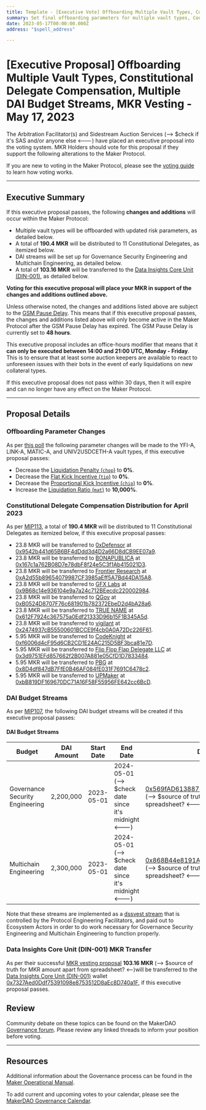 ```yaml
---
title: Template - [Executive Vote] Offboarding Multiple Vault Types, Constitutional Delegate Compensation, Multiple DAI Budget Streams, MKR Vesting - May 17, 2023
summary: Set final offboarding parameters for multiple vault types, Constitutional Delegate compensation MKR transfers for April 2023, multiple DAI budget streams, Data Insights Core Unit (DIN-001) MKR vesting transfer.
date: 2023-05-17T00:00:00.000Z
address: "$spell_address"

---
```

# [Executive Proposal] Offboarding Multiple Vault Types, Constitutional Delegate Compensation, Multiple DAI Budget Streams, MKR Vesting - May 17, 2023

The Arbitration Facilitator(s) and Sidestream Auction Services (--> $check if it's SAS and/or anyone else <---) have placed an executive proposal into the voting system. MKR Holders should vote for this proposal if they support the following alterations to the Maker Protocol.

If you are new to voting in the Maker Protocol, please see the [voting guide](https://manual.makerdao.com/governance/voting-in-makerdao/on-chain-governance) to learn how voting works.

---

## Executive Summary

If this executive proposal passes, the following **changes and additions** will occur within the Maker Protocol:
- Multiple vault types will be offboarded with updated risk parameters, as detailed below. 
- A total of **190.4 MKR** will be distributed to 11 Constitutional Delegates, as itemized below.
- DAI streams will be set up for Governance Security Engineering and Multichain Engineering, as detailed below.
- A total of **103.16 MKR** will be transferred to the [Data Insights Core Unit (DIN-001)](https://mips.makerdao.com/mips/details/MIP39c2SP22), as detailed below.

**Voting for this executive proposal will place your MKR in support of the changes and additions outlined above.**

Unless otherwise noted, the changes and additions listed above are subject to the [GSM Pause Delay](https://manual.makerdao.com/parameter-index/core/param-gsm-pause-delay). This means that if this executive proposal passes, the changes and additions listed above will only become active in the Maker Protocol after the GSM Pause Delay has expired. The GSM Pause Delay is currently set to **48 hours**.

This executive proposal includes an office-hours modifier that means that it **can only be executed between 14:00 and 21:00 UTC, Monday - Friday**. This is to ensure that at least some auction keepers are available to react to unforeseen issues with their bots in the event of early liquidations on new collateral types.

If this executive proposal does not pass within 30 days, then it will expire and can no longer have any effect on the Maker Protocol.

---

## Proposal Details

### Offboarding Parameter Changes

As per [this poll](https://vote.makerdao.com/polling/QmPwHhLT) the following parameter changes will be made to the YFI-A, LINK-A, MATIC-A, and UNIV2USDCETH-A vault types, if this executive proposal passes:

* Decrease the [Liquidation Penalty (`chop`)](https://manual.makerdao.com/parameter-index/vault-risk/param-liquidation-penalty) to **0%**.
* Decrease the [Flat Kick Incentive (`tip`)](https://manual.makerdao.com/parameter-index/collateral-auction/param-flat-kick-incentive) to **0%**.
* Decrease the [Proportional Kick Incentive (`chip`)](https://manual.makerdao.com/parameter-index/collateral-auction/param-proportional-kick-incentive) to **0%**.
* Increase the [Liquidation Ratio (`mat`)](https://manual.makerdao.com/parameter-index/vault-risk/param-liquidation-ratio) to **10,000%**.

### Constitutional Delegate Compensation Distribution for April 2023

As per [MIP113](https://mips.makerdao.com/mips/details/MIP113#MIP113c1), a total of **190.4 MKR** will be distributed to 11 Constitutional Delegates as itemized below, if this executive proposal passes:

* 23.8 MKR will be transferred to [0xDefensor](https://forum.makerdao.com/t/0xdefensor-constitutional-delegate-communications/20458) at [0x9542b441d65B6BF4dDdd3d4D2a66D8dCB9EE07a9](https://etherscan.io/address/0x9542b441d65B6BF4dDdd3d4D2a66D8dCB9EE07a9).
* 23.8 MKR will be transferred to [BONAPUBLICA](https://forum.makerdao.com/t/bonapublica-constitutional-delegate-recognition-submission/20451) at [0x167c1a762B08D7e78dbF8f24e5C3f1Ab415021D3](https://etherscan.io/address/0x167c1a762B08D7e78dbF8f24e5C3f1Ab415021D3).
* 23.8 MKR will be transferred to [Frontier Research](https://forum.makerdao.com/t/frontier-research-ad-communications/20441) at [0xA2d55b89654079987CF3985aEff5A7Bd44DA15A8](https://etherscan.io/address/0xA2d55b89654079987CF3985aEff5A7Bd44DA15A8).
* 23.8 MKR will be transferred to [GFX Labs](https://forum.makerdao.com/t/constitutional-delegate-recognition-submission/20407) at [0x9B68c14e936104e9a7a24c712BEecdc220002984](https://etherscan.io/address/0x9B68c14e936104e9a7a24c712BEecdc220002984).
* 23.8 MKR will be transferred to [QGov](https://forum.makerdao.com/t/qgov-ad-recognition-submission/20494) at [0xB0524D8707F76c681901b782372EbeD2d4bA28a6](https://etherscan.io/address/0xB0524D8707F76c681901b782372EbeD2d4bA28a6).
* 23.8 MKR will be transferred to [TRUE NAME](https://forum.makerdao.com/t/true-name-aligned-delegate-communications-platform/20455) at [0x612F7924c367575a0Edf21333D96b15F1B345A5d](https://etherscan.io/address/0x612F7924c367575a0Edf21333D96b15F1B345A5d).
* 23.8 MKR will be transferred to [vigilant](https://forum.makerdao.com/t/cd-recognition-submission-vigilant/20457) at [0x2474937cB55500601BCCE9f4cb0A0A72Dc226F61](https://etherscan.io/address/0x2474937cB55500601BCCE9f4cb0A0A72Dc226F61).
* 5.95 MKR will be transferred to [CodeKnight](https://forum.makerdao.com/t/codeknight-constitutional-delegate-communications/20443) at [0xf6006d4cF95d6CB2CD1E24AC215D5BF3bca81e7D](https://etherscan.io/address/0xf6006d4cF95d6CB2CD1E24AC215D5BF3bca81e7D).
* 5.95 MKR will be transferred to [Flip Flop Flap Delegate LLC](https://forum.makerdao.com/t/flip-flop-flap-delegate-llc-aligned-delegate-recognition-submission-and-communication/20477) at [0x3d9751EFd857662f2B007A881e05CfD1D7833484](https://etherscan.io/address/0x3d9751EFd857662f2B007A881e05CfD1D7833484).
* 5.95 MKR will be transferred to [PBG](https://forum.makerdao.com/t/pbg-aligned-delegate-communication-platform/20471) at [0x8D4df847dB7FfE0B46AF084fE031F7691C6478c2](https://etherscan.io/address/0x8D4df847dB7FfE0B46AF084fE031F7691C6478c2).
* 5.95 MKR will be transferred to [UPMaker](https://forum.makerdao.com/t/upmaker-ad-submission/20577) at [0xbB819DF169670DC71A16F58F55956FE642cc6BcD](https://etherscan.io/address/0xbB819DF169670DC71A16F58F55956FE642cc6BcD).

### DAI Budget Streams

As per [MIP107](https://mips.makerdao.com/mips/details/MIP107), the following DAI budget streams will be created if this executive proposal passes:

#### DAI Budget Streams

| Budget | DAI Amount | Start Date | End Date | Destination Address |
|---|---|---|---|---|
| Governance Security Engineering | 2,200,000 | 2023-05-01 | 2024-05-01 (--> $check date since it's midnight <---) | [0x569fAD613887ddd8c1815b56A00005BCA7FDa9C0](https://etherscan.io/address/0x569fAD613887ddd8c1815b56A00005BCA7FDa9C0) (--> $source of truth for this address other than spreadsheet? <---) |
 Multichain Engineering | 2,300,000 | 2023-05-01 | 2024-05-01 (--> $check date since it's midnight <---) | [0x868B44e8191A2574334deB8E7efA38910df941FA](https://etherscan.io/address/0x868B44e8191A2574334deB8E7efA38910df941FA) (--> $source of truth for this address other than spreadsheet? <---)|

Note that these streams are implemented as a [dssvest stream](https://manual.makerdao.com/module-index/module-token-streaming) that is controlled by the Protocol Engineering Facilitators, and paid out to Ecosystem Actors in order to do work necessary for Governance Security Engineering and Multichain Engineering to function properly.

### Data Insights Core Unit (DIN-001) MKR Transfer

As per their successful [MKR vesting proposal](https://mips.makerdao.com/mips/details/MIP40c3SP64#mkr-vesting) **103.16 MKR** (--> $source of truth for MKR amount apart from spreadsheet? <--)will be transferred to the [Data Insights Core Unit (DIN-001)](https://mips.makerdao.com/mips/details/MIP39c2SP22) wallet [0x7327Aed0Ddf75391098e8753512D8aEc8D740a1F](https://etherscan.io/address/0x7327Aed0Ddf75391098e8753512D8aEc8D740a1F), if this executive proposal passes.

## Review

Community debate on these topics can be found on the MakerDAO [Governance forum](https://forum.makerdao.com/). Please review any linked threads to inform your position before voting.

---

## Resources

Additional information about the Governance process can be found in the [Maker Operational Manual](https://manual.makerdao.com).

To add current and upcoming votes to your calendar, please see the [MakerDAO Governance Calendar](https://manual.makerdao.com/makerdao/calendars/governance-calendar).